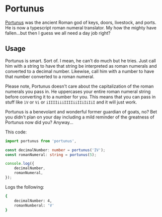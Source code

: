 # Portunus

[Portunus](https://en.wikipedia.org/wiki/Portunus_(mythology)) was the ancient Roman god of keys, doors, livestock, and ports. He is now a typescript roman numeral translator. My how the mighty have fallen...but then I guess we all need a day job right?

## Usage

Portunus is smart. Sort of. I mean, he can't do much but he tries. Just call him with a string to have that string be interpreted as roman numerals and converted to a decimal number. Likewise, call him with a number to have that number converted to a roman numeral.

Please note, Portunus doesn't care about the capitalization of the roman numerals you pass in. He uppercases your entire roman numeral string before converting it to a number for you. This means that you can pass in stuff like `ìV` or `Vi` or `iIIIIiiiIIIIiiIIiIiIiI` and it will just work.

Portunus is a benevolant and wonderful former guardian of goats, no? Bet you didn't plan on your day including a mild reminder of the greatness of Portunus now did you? Anyway...

This code:

```typescript
import portunus from 'portunus',

const decimalNumber: number = portunus('IV');
const romanNumeral: string = portunus(5);

console.log({
    decimalNumber,
    romanNumeral,
});
```

Logs the following:

```bash
{
    decimalNumber: 4,
    romanNumberal: 'V'
}
```